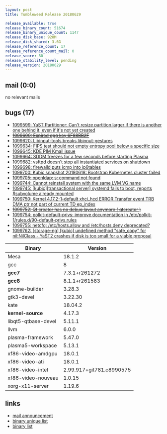 ```yaml
---
layout: post
title: Tumbleweed Release 20180629

release_available: true
release_binary_count: 51674
release_binary_unique_count: 1147
release_disk_base: 928M
release_disk_shared: 3.6G
release_reference_count: 17
release_reference_count_mail: 0
release_score: 80
release_stability_level: pending
release_version: 20180629
---
```


## mail (0:0)

no relevant mails

## bugs (17)

<!--more-->

- [1099599: YaST Partitioner: Can't resize partition larger if there is another one behind it, even if it's not yet created](https://bugzilla.opensuse.org/show_bug.cgi?id=1099599)
- ~~[1099600: Expired gpg key 6F88BB2F](https://bugzilla.opensuse.org/show_bug.cgi?id=1099600)~~
- [1099620: Libinput-tools breaks libinput-gestures](https://bugzilla.opensuse.org/show_bug.cgi?id=1099620)
- [1099634: FIPS test should not empty entropy pool below a specific size](https://bugzilla.opensuse.org/show_bug.cgi?id=1099634)
- [1099645: KDE PIM Kmail issue](https://bugzilla.opensuse.org/show_bug.cgi?id=1099645)
- [1099664: SDDM freezes for a few seconds before starting Plasma](https://bugzilla.opensuse.org/show_bug.cgi?id=1099664)
- [1099682: vsftpd doesn't stop all instantiated services on shutdown](https://bugzilla.opensuse.org/show_bug.cgi?id=1099682)
- [1099698: firewalld puts icmp into ip6tables](https://bugzilla.opensuse.org/show_bug.cgi?id=1099698)
- [1099700: Kubic snapshot 20180618: Bootstrap Kubernetes cluster failed](https://bugzilla.opensuse.org/show_bug.cgi?id=1099700)
- ~~[1099705: openldap: s: command not found](https://bugzilla.opensuse.org/show_bug.cgi?id=1099705)~~
- [1099744: Cannot reinstall system with the same LVM VG name](https://bugzilla.opensuse.org/show_bug.cgi?id=1099744)
- [1099745: \[kubic\]\[transactional server\] systemd fails to boot, reports $subvolume already mounted](https://bugzilla.opensuse.org/show_bug.cgi?id=1099745)
- [1099750: Kernel 4.17.2-1-default xhci_hcd ERROR Transfer event TRB DMA ptr not part of current TD ep_index](https://bugzilla.opensuse.org/show_bug.cgi?id=1099750)
- ~~[1099752: Qt creator has no debug layout anymore ( qtcreator )](https://bugzilla.opensuse.org/show_bug.cgi?id=1099752)~~
- [1099754: polkit-default-privs: improve documentation in /etc/polkit-1/rules.d/90-default-privs.rules](https://bugzilla.opensuse.org/show_bug.cgi?id=1099754)
- [1099755: netcfg: /etc/hosts.allow and /etc/hosts.deny deprecated?](https://bugzilla.opensuse.org/show_bug.cgi?id=1099755)
- [1099762: \[storage-ng\] \[kubic\] undefined method "safe_copy" for nil:NilClass - YaST2 crashes if disk is too small for a viable proposal](https://bugzilla.opensuse.org/show_bug.cgi?id=1099762)

Binary | Version
--- | ---
Mesa | 18.1.2
gcc | 8
**gcc7** | 7.3.1+r261272
**gcc8** | 8.1.1+r261583
gnome-builder | 3.28.3
gtk3-devel | 3.22.30
kate | 18.04.2
**kernel-source** | 4.17.3
libqt5-qtbase-devel | 5.11.1
llvm | 6.0.0
plasma-framework | 5.47.0
plasma5-workspace | 5.13.1
xf86-video-amdgpu | 18.0.1
xf86-video-ati | 18.0.1
xf86-video-intel | 2.99.917+git781.c8990575
xf86-video-nouveau | 1.0.15
xorg-x11-server | 1.19.6

## links

- [mail announcement](https://lists.opensuse.org/opensuse-factory/2018-07/msg00008.html)
- [binary unique list](http://download.tumbleweed.boombatower.com/20180629/rpm.unique.list)
- [binary list](http://download.tumbleweed.boombatower.com/20180629/rpm.list)
